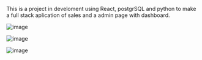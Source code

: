 This is a project in develoment using React, postgrSQL and python to make a full stack aplication of sales and a admin page with dashboard.

![image](https://github.com/user-attachments/assets/c17f5fed-4f94-466c-b2ff-68c6b1edfeeb)

![image](https://github.com/user-attachments/assets/a9177f0d-7b7d-4e69-b387-c7d2bd463d2f)

![image](https://github.com/user-attachments/assets/361eae51-7d27-424e-a3bd-a1ab14831944)
